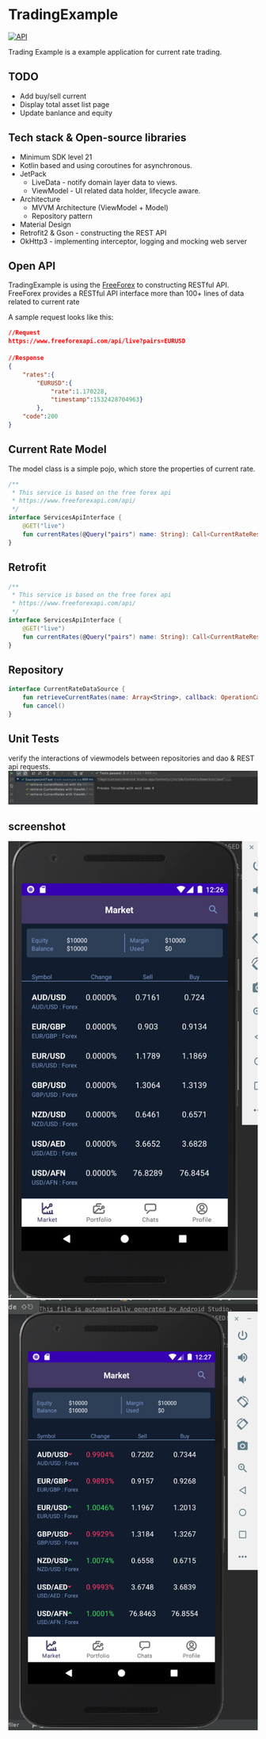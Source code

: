 # TradingExample

<p align="left">
  <a href="https://android-arsenal.com/api?level=21"><img alt="API" src="https://img.shields.io/badge/API-21%2B-brightgreen.svg?style=flat"/></a>
</p>

Trading Example is a example application for current rate trading.

## TODO
- Add buy/sell current
- Display total asset list page
- Update banlance and equity

## Tech stack & Open-source libraries
- Minimum SDK level 21
- Kotlin based and using coroutines for asynchronous.
- JetPack
  - LiveData - notify domain layer data to views.
  - ViewModel - UI related data holder, lifecycle aware.
- Architecture
  - MVVM Architecture (ViewModel + Model)
  - Repository pattern
- Material Design
- Retrofit2 & Gson - constructing the REST API
- OkHttp3 - implementing interceptor, logging and mocking web server

## Open API

TradingExample is using the [FreeForex](https://www.freeforexapi.com/Home/Api) to constructing RESTful API.<br>
FreeForex provides a RESTful API interface more than 100+ lines of data related to current rate

A sample request looks like this:
```json
//Request
https://www.freeforexapi.com/api/live?pairs=EURUSD

//Response
{
    "rates":{
        "EURUSD":{
            "rate":1.170228,
            "timestamp":1532428704963}
        },
    "code":200
}
```

## Current Rate Model
The model class is a simple pojo, which store the properties of current rate.
```kotlin
/**
 * This service is based on the free forex api
 * https://www.freeforexapi.com/api/
 */
interface ServicesApiInterface {
    @GET("live")
    fun currentRates(@Query("pairs") name: String): Call<CurrentRateResponse>
}
```

## Retrofit
```kotlin
/**
 * This service is based on the free forex api
 * https://www.freeforexapi.com/api/
 */
interface ServicesApiInterface {
    @GET("live")
    fun currentRates(@Query("pairs") name: String): Call<CurrentRateResponse>
}
```

## Repository
```kotlin
interface CurrentRateDataSource {
    fun retrieveCurrentRates(name: Array<String>, callback: OperationCallback<CurrentRate?>)
    fun cancel()
}
```


## Unit Tests 
verify the interactions of viewmodels between repositories and dao & REST api requests.
![unit_test](image/unit_test.png)

## screenshot
![demo_1](image/demo1.png)
![demo_2](image/demo2.png)

